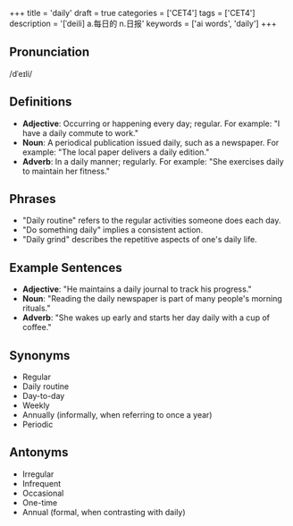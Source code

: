 +++
title = 'daily'
draft = true
categories = ['CET4']
tags = ['CET4']
description = '[ˈdeili] a.每日的 n.日报'
keywords = ['ai words', 'daily']
+++

## Pronunciation
/dˈeɪli/

## Definitions
- **Adjective**: Occurring or happening every day; regular. For example: "I have a daily commute to work."
- **Noun**: A periodical publication issued daily, such as a newspaper. For example: "The local paper delivers a daily edition."
- **Adverb**: In a daily manner; regularly. For example: "She exercises daily to maintain her fitness."

## Phrases
- "Daily routine" refers to the regular activities someone does each day.
- "Do something daily" implies a consistent action.
- "Daily grind" describes the repetitive aspects of one's daily life.

## Example Sentences
- **Adjective**: "He maintains a daily journal to track his progress."
- **Noun**: "Reading the daily newspaper is part of many people's morning rituals."
- **Adverb**: "She wakes up early and starts her day daily with a cup of coffee."

## Synonyms
- Regular
- Daily routine
- Day-to-day
- Weekly
- Annually (informally, when referring to once a year)
- Periodic

## Antonyms
- Irregular
- Infrequent
- Occasional
- One-time
- Annual (formal, when contrasting with daily)
